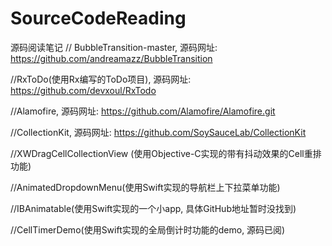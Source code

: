 # SourceCodeReading
源码阅读笔记
// BubbleTransition-master, 源码网址:  https://github.com/andreamazz/BubbleTransition

//RxToDo(使用Rx编写的ToDo项目), 源码网址: https://github.com/devxoul/RxTodo

//Alamofire, 源码网址: https://github.com/Alamofire/Alamofire.git

//CollectionKit, 源码网址: https://github.com/SoySauceLab/CollectionKit

//XWDragCellCollectionView (使用Objective-C实现的带有抖动效果的Cell重排功能)


//AnimatedDropdownMenu(使用Swift实现的导航栏上下拉菜单功能)


//IBAnimatable(使用Swift实现的一个小app, 具体GitHub地址暂时没找到)


//CellTimerDemo(使用Swift实现的全局倒计时功能的demo, 源码已阅)
